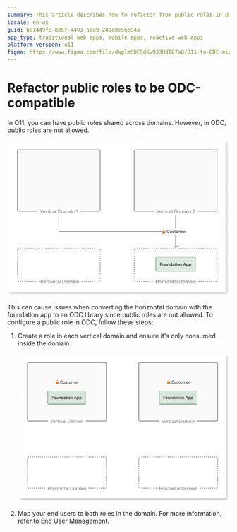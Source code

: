 ```yaml
---
summary: This article describes how to refactor from public roles in O11 to domain-specific roles in ODC.
locale: en-us
guid: b81449f8-885f-4493-aaa9-289e8e56694a
app_type: traditional web apps, mobile apps, reactive web apps
platform-version: o11
figma: https://www.figma.com/file/daglmSUESdKw9J3HdT87a8/O11-to-ODC-migration?type=design&node-id=11%3A2&mode=design&t=blNAbpnofC4dwbOh-1
---
```


# Refactor public roles to be ODC-compatible

In O11, you can have public roles shared across domains. However, in ODC, public roles are not allowed.

![Diagram showing public roles shared across domains in O11](images/sharing-roles-across-domains-diag.png "Public Roles Across Domains")

This can cause issues when converting the horizontal domain with the foundation app to an ODC library since public roles are not allowed. To configure a public role in ODC, follow these steps:

1. Create a role in each vertical domain and ensure it's only consumed inside the domain.

    ![Diagram illustrating the creation of a role in each vertical domain for ODC](images/create-roles-in-domains-diag.png "Create Role in Each Domain")

1. Map your end users to both roles in the domain. For more information, refer to [End User Management](https://success.outsystems.com/documentation/outsystems_developer_cloud/user_management/roles/).
